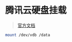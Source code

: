 # 腾讯云硬盘挂载

> [官方文档](https://cloud.tencent.com/document/product/362/6734)

```bash
mount /dev/vdb /data
```
